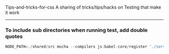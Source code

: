 
Tips-and-tricks-for-css
A sharing of tricks/tips/hacks on Testing that make it work

---
### To include sub directories when running test, add double quotes
``` js
NODE_PATH=./shared/src mocha --compilers js:babel-core/register './server/src/**/*.spec.js'
```

